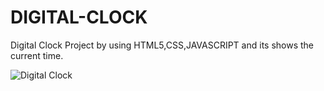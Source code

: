 # DIGITAL-CLOCK
Digital Clock  Project by using HTML5,CSS,JAVASCRIPT  and its shows the current time.


![Digital Clock](https://user-images.githubusercontent.com/85819910/183634139-51367b2f-73da-4355-b3d5-11468898c144.png)
